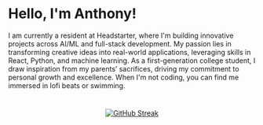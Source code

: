 # Hello, I'm Anthony!

I am currently a resident at Headstarter, where I'm building innovative projects across AI/ML and full-stack development. My passion lies in transforming creative ideas into real-world applications, leveraging skills in React, Python, and machine learning. As a first-generation college student, I draw inspiration from my parents’ sacrifices, driving my commitment to personal growth and excellence. When I'm not coding, you can find me immersed in lofi beats or swimming.
#
<p align="center">
    <a href="https://git.io/streak-stats"><img src="https://streak-stats.demolab.com?user=anbguye&theme=tokyonight-duo&hide_border=true&date_format=n%2Fj%5B%2FY%5D" alt="GitHub Streak" /></a>
</p>
